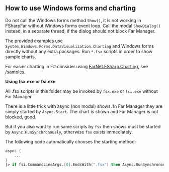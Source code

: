 ## How to use Windows forms and charting

Do not call the Windows forms method `Show()`, it is not working in FSharpFar
without Windows forms event loop. Call the modal `ShowDialog()` instead, in a
separate thread, if the dialog should not block Far Manager.

The provided examples use `System.Windows.Forms.DataVisualization.Charting` and
Windows forms directly without any extra packages. Run `*.fsx` scripts in order
to show sample charts.

For easier charting in F# consider using [FarNet.FSharp.Charting](https://github.com/nightroman/FarNet.FSharp.Charting),
see [/samples](https://github.com/nightroman/FarNet.FSharp.Charting/tree/master/samples).

**Using fsx.exe or fsi.exe**

All .fsx scripts in this folder may be invoked by `fsx.exe` or `fsi.exe`
without Far Manager.

There is a little trick with async (non modal) shows. In Far Manager they are
simply started by `Async.Start`. The chart is shown and Far Manager is not
blocked, good.

But if you also want to run same scripts by `fsx` then shows must be started by
`Async.RunSynchronously`, otherwise `fsx` exists immediately.

The following code automatically chooses the starting method:

```fsharp
async {
    ...
}
|> if fsi.CommandLineArgs.[0].EndsWith(".fsx") then Async.RunSynchronously else Async.Start
```
